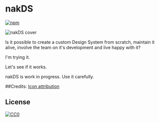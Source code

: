 # nakDS

[![npm](https://img.shields.io/npm/v/npm.svg)](https://www.npmjs.com/package/nakds)


![nakDS cover](https://raw.githubusercontent.com/nabaroa/nakds-pages/master/docs/assets/cover.png)


Is it possible to create a custom Design System from scratch, maintain it alive, involve the team on it's development and live happy with it?

I'm trying it.

Let's see if it works.

nakDS is work in progress. Use it carefully.


##Credits:
[Icon attribution](https://thenounproject.com/search/?q=connect&i=139022)

## License
[![CC0](http://mirrors.creativecommons.org/presskit/buttons/88x31/svg/cc-zero.svg)](https://creativecommons.org/publicdomain/zero/1.0/)
